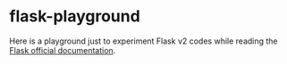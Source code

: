 # flask-playground

Here is a playground just to experiment Flask v2 codes while reading the [Flask official documentation](https://flask.palletsprojects.com/en/2.0.x/). 
